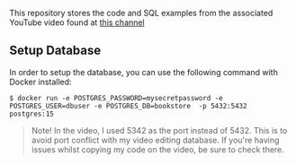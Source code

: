 This repository stores the code and SQL examples from the associated YouTube
video found at 
[this channel](https://www.youtube.com/watch?v=TCERYbgvbq0)

## Setup Database
In order to setup the database, you can use the following command with Docker 
installed:

```
$ docker run -e POSTGRES_PASSWORD=mysecretpassword -e POSTGRES_USER=dbuser -e POSTGRES_DB=bookstore  -p 5432:5432 postgres:15
```

> Note!
> In the video, I used 5342 as the port instead of 5432. This is to avoid
> port conflict with my video editing database. If you're having 
> issues whilst copying my code on the video, be sure to check there.
